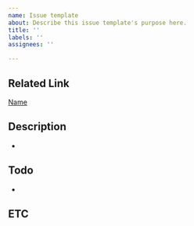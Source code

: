 ```yaml
---
name: Issue template
about: Describe this issue template's purpose here.
title: ''
labels: ''
assignees: ''

---
```


## Related Link

[Name](url)

## Description

-

## Todo

-

## ETC
